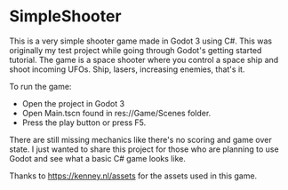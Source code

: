 # SimpleShooter
This is a very simple shooter game made in Godot 3 using C#. This was originally my test project while going through Godot's getting started tutorial. The game is a space shooter where you control a space ship and shoot incoming UFOs. Ship, lasers, increasing enemies, that's it.

To run the game:
* Open the project in Godot 3
* Open Main.tscn found in res://Game/Scenes folder.
* Press the play button or press F5.

There are still missing mechanics like there's no scoring and game over state. I just wanted to share this project for those who are planning to use Godot and see what a basic C# game looks like.

Thanks to https://kenney.nl/assets for the assets used in this game.